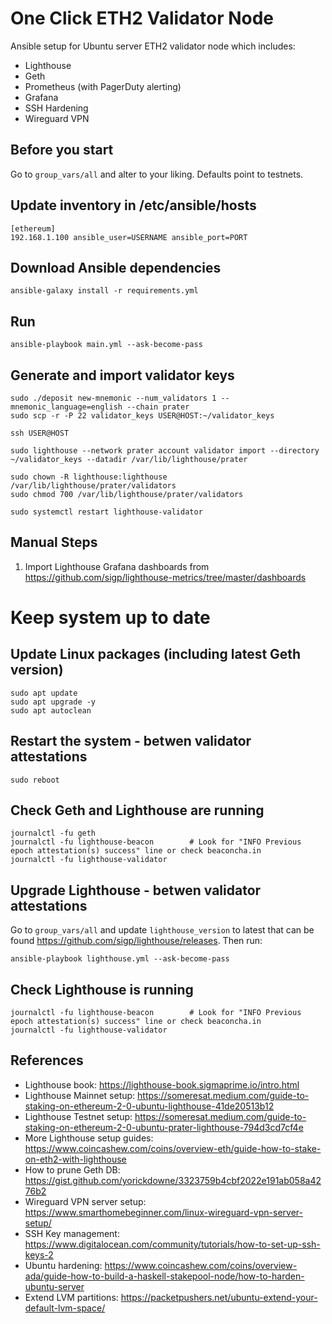 # One Click ETH2 Validator Node
Ansible setup for Ubuntu server ETH2 validator node which includes:
- Lighthouse 
- Geth
- Prometheus (with PagerDuty alerting)
- Grafana
- SSH Hardening
- Wireguard VPN

## Before you start

Go to `group_vars/all` and alter to your liking. Defaults point to testnets.

## Update inventory in /etc/ansible/hosts

    [ethereum]
    192.168.1.100 ansible_user=USERNAME ansible_port=PORT

## Download Ansible dependencies

    ansible-galaxy install -r requirements.yml 

## Run 

    ansible-playbook main.yml --ask-become-pass

## Generate and import validator keys

    sudo ./deposit new-mnemonic --num_validators 1 --mnemonic_language=english --chain prater
    sudo scp -r -P 22 validator_keys USER@HOST:~/validator_keys

    ssh USER@HOST

    sudo lighthouse --network prater account validator import --directory ~/validator_keys --datadir /var/lib/lighthouse/prater

    sudo chown -R lighthouse:lighthouse /var/lib/lighthouse/prater/validators
    sudo chmod 700 /var/lib/lighthouse/prater/validators

    sudo systemctl restart lighthouse-validator

## Manual Steps

1. Import Lighthouse Grafana dashboards from https://github.com/sigp/lighthouse-metrics/tree/master/dashboards

# Keep system up to date

## Update Linux packages (including latest Geth version)

    sudo apt update
    sudo apt upgrade -y
    sudo apt autoclean

## Restart the system - betwen validator attestations

    sudo reboot

## Check Geth and Lighthouse are running

    journalctl -fu geth
    journalctl -fu lighthouse-beacon        # Look for "INFO Previous epoch attestation(s) success" line or check beaconcha.in
    journalctl -fu lighthouse-validator

## Upgrade Lighthouse - betwen validator attestations

Go to `group_vars/all` and update `lighthouse_version` to latest that can be found https://github.com/sigp/lighthouse/releases.
Then run:

    ansible-playbook lighthouse.yml --ask-become-pass

## Check Lighthouse is running

    journalctl -fu lighthouse-beacon        # Look for "INFO Previous epoch attestation(s) success" line or check beaconcha.in
    journalctl -fu lighthouse-validator

## References
- Lighthouse book: https://lighthouse-book.sigmaprime.io/intro.html
- Lighthouse Mainnet setup: https://someresat.medium.com/guide-to-staking-on-ethereum-2-0-ubuntu-lighthouse-41de20513b12
- Lighthouse Testnet setup: https://someresat.medium.com/guide-to-staking-on-ethereum-2-0-ubuntu-prater-lighthouse-794d3cd7cf4e
- More Lighthouse setup guides: https://www.coincashew.com/coins/overview-eth/guide-how-to-stake-on-eth2-with-lighthouse
- How to prune Geth DB: https://gist.github.com/yorickdowne/3323759b4cbf2022e191ab058a4276b2
- Wireguard VPN server setup: https://www.smarthomebeginner.com/linux-wireguard-vpn-server-setup/
- SSH Key management: https://www.digitalocean.com/community/tutorials/how-to-set-up-ssh-keys-2
- Ubuntu hardening: https://www.coincashew.com/coins/overview-ada/guide-how-to-build-a-haskell-stakepool-node/how-to-harden-ubuntu-server
- Extend LVM partitions: https://packetpushers.net/ubuntu-extend-your-default-lvm-space/
